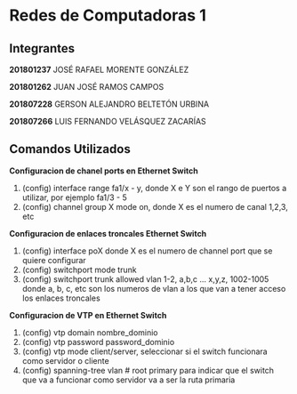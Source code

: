 # Redes de Computadoras 1

## __Integrantes__
**201801237**	JOSÉ RAFAEL MORENTE GONZÁLEZ

**201801262**	JUAN JOSÉ RAMOS CAMPOS

**201807228**	GERSON ALEJANDRO BELTETÓN URBINA

**201807266**	LUIS FERNANDO VELÁSQUEZ ZACARÍAS


## __Comandos Utilizados__

**Configuracion de chanel ports en Ethernet Switch**

1. (config) interface range fa1/x - y, donde X e Y son el rango de puertos a utilizar, por ejemplo fa1/3 - 5
2. (config) channel group X mode on, donde X es el numero de canal 1,2,3, etc

**Configuracion de enlaces troncales Ethernet Switch**

1. (config) interface poX donde X es el numero de channel port que se quiere configurar
2. (config) switchport mode trunk
3. (config) switchport trunk allowed vlan 1-2, a,b,c ... x,y,z, 1002-1005 donde a, b, c, etc son los numeros de vlan a los que van a tener acceso los enlaces troncales

**Configuracion de VTP en Ethernet Switch**
1. (config) vtp domain nombre_dominio
2. (config) vtp password password_dominio
3. (config) vtp mode client/server, seleccionar si el switch funcionara como servidor o cliente
4. (config) spanning-tree vlan # root primary para indicar que el switch que va a funcionar como servidor va a ser la ruta primaria
